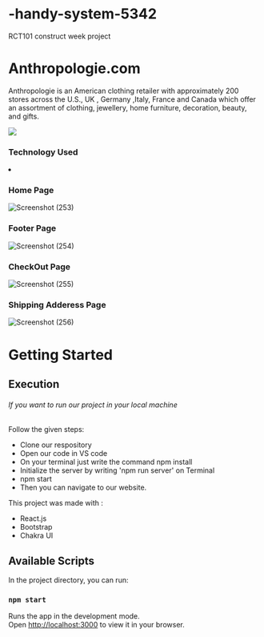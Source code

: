 # -handy-system-5342
RCT101 construct week project
<h1>Anthropologie.com</h1>
<p >Anthropologie is an American clothing retailer with approximately 200 stores across the U.S., UK , Germany ,Italy, France and Canada which offer an assortment of clothing, jewellery, home furniture, decoration, beauty, and gifts. </p>
<img src="https://user-images.githubusercontent.com/98827173/180634041-1df91935-b36b-43ad-af8f-a37e3401879b.png" />
<h3>Technology Used </h3>
<li></li>
<h3>Home Page </h3>

![Screenshot (253)](https://user-images.githubusercontent.com/98827173/180634041-1df91935-b36b-43ad-af8f-a37e3401879b.png)

<h3>Footer Page </h3>

![Screenshot (254)](https://user-images.githubusercontent.com/98827173/180634052-ccab5482-1475-40bf-9de6-60082953fa2d.png)

<h3>CheckOut Page </h3>

![Screenshot (255)](https://user-images.githubusercontent.com/98827173/180634070-d259177c-b8a4-431a-ba49-797bc54526fe.png)

<h3>Shipping Adderess Page </h3>

![Screenshot (256)](https://user-images.githubusercontent.com/98827173/180634080-4431b556-15f4-4d02-9e47-2882267b4e6d.png)


# Getting Started 

<h2>Execution</h2>
<h6>If you want to run our project in your local machine</h6>

<p>Follow the given steps:</p>

<ul>
  
<li>Clone our respository </li>
<li>Open our code in VS code</li>
<li>On your terminal just write the command npm install</li>
<li>Initialize the server by writing 'npm run server' on Terminal</li>
  <li>npm start </li>
<li>Then you can navigate to our website.</li>
</ul>

This project was made with :
<ul>
  <li>React.js</li>
  <li>Bootstrap</li>
  <li>Chakra UI</li>
</ul>

## Available Scripts

In the project directory, you can run:

### `npm start`

Runs the app in the development mode.\
Open [http://localhost:3000](http://localhost:3000) to view it in your browser.
